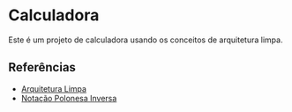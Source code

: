 # Calculadora

Este é um projeto de calculadora usando os conceitos de arquitetura limpa.

## Referências

- [Arquitetura Limpa](https://blog.cleancoder.com/uncle-bob/2012/08/13/the-clean-architecture.html)
- [Notação Polonesa Inversa](https://pt.wikipedia.org/wiki/Nota%C3%A7%C3%A3o_polonesa_inversa)
